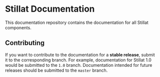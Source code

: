 Stillat Documentation
===

This documentation repository contains the documentation for all Stillat components.

## Contributing

If you want to contribute to the documentation for a **stable release**, submit it to the corresponding branch. For example, documentation for Stillat 1.0 would be submitted to the `1.0` branch. Documentation intended for future releases should be submitted to the `master` branch.